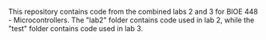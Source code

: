 This repository contains code from the combined labs 2 and 3 for BIOE 448 - Microcontrollers. The "lab2" folder contains code used in lab 2, while the "test" folder contains code used in lab 3.
